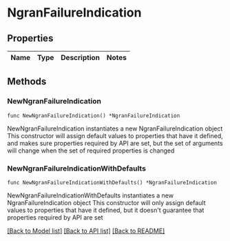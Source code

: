# NgranFailureIndication

## Properties

Name | Type | Description | Notes
------------ | ------------- | ------------- | -------------

## Methods

### NewNgranFailureIndication

`func NewNgranFailureIndication() *NgranFailureIndication`

NewNgranFailureIndication instantiates a new NgranFailureIndication object
This constructor will assign default values to properties that have it defined,
and makes sure properties required by API are set, but the set of arguments
will change when the set of required properties is changed

### NewNgranFailureIndicationWithDefaults

`func NewNgranFailureIndicationWithDefaults() *NgranFailureIndication`

NewNgranFailureIndicationWithDefaults instantiates a new NgranFailureIndication object
This constructor will only assign default values to properties that have it defined,
but it doesn't guarantee that properties required by API are set


[[Back to Model list]](../README.md#documentation-for-models) [[Back to API list]](../README.md#documentation-for-api-endpoints) [[Back to README]](../README.md)


